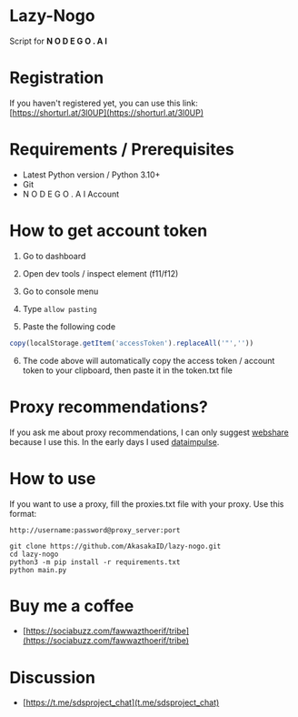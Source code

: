 # Lazy-Nogo

Script for **N O D E G O . A I**

# Registration

If you haven't registered yet, you can use this link: [https://shorturl.at/3l0UP](https://shorturl.at/3l0UP)

# Requirements / Prerequisites

- Latest Python version / Python 3.10+
- Git
- N O D E G O . A I Account

# How to get account token

1. Go to dashboard

2. Open dev tools / inspect element (f11/f12)

3. Go to console menu

4. Type `allow pasting`

5. Paste the following code

```javascript
copy(localStorage.getItem('accessToken').replaceAll('"',''))
```

6. The code above will automatically copy the access token / account token to your clipboard, then paste it in the token.txt file

# Proxy recommendations?

If you ask me about proxy recommendations, I can only suggest [webshare](https://www.webshare.io/?referral_code=dwj0m9cdi4mp) because I use this. In the early days I used [dataimpulse](https://dataimpulse.com/?aff=48082).

# How to use

If you want to use a proxy, fill the proxies.txt file with your proxy. Use this format:

```
http://username:password@proxy_server:port
```

```
git clone https://github.com/AkasakaID/lazy-nogo.git
cd lazy-nogo
python3 -m pip install -r requirements.txt
python main.py
```

# Buy me a coffee
- [https://sociabuzz.com/fawwazthoerif/tribe](https://sociabuzz.com/fawwazthoerif/tribe)

# Discussion
- [https://t.me/sdsproject_chat](t.me/sdsproject_chat)